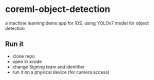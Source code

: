 # coreml-object-detection
a machine learning demo app for IOS, using YOLOv7 model for object detection


## Run it
- clone repo
- open in xcode
- change Signing team and identifier
- run it on a physical device (for camera access)
